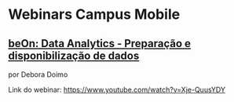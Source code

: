 # Webinars Campus Mobile

## [beOn: Data Analytics - Preparação e disponibilização de dados](https://www.youtube.com/watch?v=Xje-QuusYDY)

por Debora Doimo

Link do webinar: https://www.youtube.com/watch?v=Xje-QuusYDY



